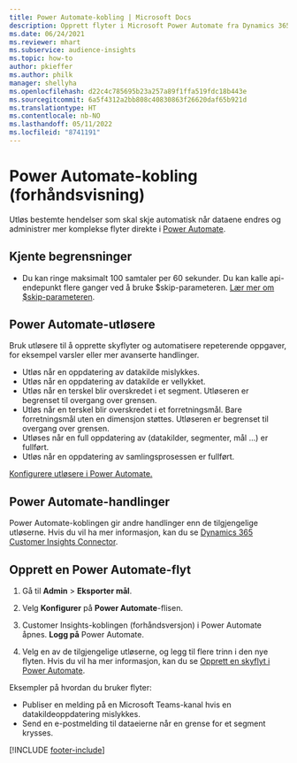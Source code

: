 ```yaml
---
title: Power Automate-kobling | Microsoft Docs
description: Opprett flyter i Microsoft Power Automate fra Dynamics 365 Customer Insights.
ms.date: 06/24/2021
ms.reviewer: mhart
ms.subservice: audience-insights
ms.topic: how-to
author: pkieffer
ms.author: philk
manager: shellyha
ms.openlocfilehash: d22c4c785695b23a257a89f1ffa519fdc18b443e
ms.sourcegitcommit: 6a5f4312a2bb808c40830863f26620daf65b921d
ms.translationtype: HT
ms.contentlocale: nb-NO
ms.lasthandoff: 05/11/2022
ms.locfileid: "8741191"
---
```

# <a name="power-automate-connector-preview"></a>Power Automate-kobling (forhåndsvisning)

Utløs bestemte hendelser som skal skje automatisk når dataene endres og administrer mer komplekse flyter direkte i [Power Automate](https://flow.microsoft.com/).

## <a name="known-limitations"></a>Kjente begrensninger

- Du kan ringe maksimalt 100 samtaler per 60 sekunder. Du kan kalle api-endepunkt flere ganger ved å bruke $skip-parameteren. [Lær mer om $skip-parameteren](/connectors/customerinsights/#get-items-from-an-entity).

## <a name="power-automate-triggers"></a>Power Automate-utløsere

Bruk utløsere til å opprette skyflyter og automatisere repeterende oppgaver, for eksempel varsler eller mer avanserte handlinger.

- Utløs når en oppdatering av datakilde mislykkes.
- Utløs når en oppdatering av datakilde er vellykket.
- Utløs når en terskel blir overskredet i et segment. Utløseren er begrenset til overgang over grensen.
- Utløs når en terskel blir overskredet i et forretningsmål. Bare forretningsmål uten en dimensjon støttes. Utløseren er begrenset til overgang over grensen.
- Utløses når en full oppdatering av (datakilder, segmenter, mål ...) er fullført.
- Utløs når en oppdatering av samlingsprosessen er fullført.

[Konfigurere utløsere i Power Automate.](https://flow.microsoft.com/connectors/shared_customerinsights/dynamics-365-customer-insights-connector/)

## <a name="power-automate-actions"></a>Power Automate-handlinger

Power Automate-koblingen gir andre handlinger enn de tilgjengelige utløserne. Hvis du vil ha mer informasjon, kan du se [Dynamics 365 Customer Insights Connector](/connectors/customerinsights/).

## <a name="create-a-power-automate-flow"></a>Opprett en Power Automate-flyt

1. Gå til **Admin** > **Eksporter mål**.

1. Velg **Konfigurer** på **Power Automate**-flisen.

1. Customer Insights-koblingen (forhåndsversjon) i Power Automate åpnes. **Logg på** Power Automate.

1. Velg en av de tilgjengelige utløserne, og legg til flere trinn i den nye flyten. Hvis du vil ha mer informasjon, kan du se [Opprett en skyflyt i Power Automate](/power-automate/get-started-logic-flow).

Eksempler på hvordan du bruker flyter: 
- Publiser en melding på en Microsoft Teams-kanal hvis en datakildeoppdatering mislykkes. 
- Send en e-postmelding til dataeierne når en grense for et segment krysses.



[!INCLUDE [footer-include](includes/footer-banner.md)]
